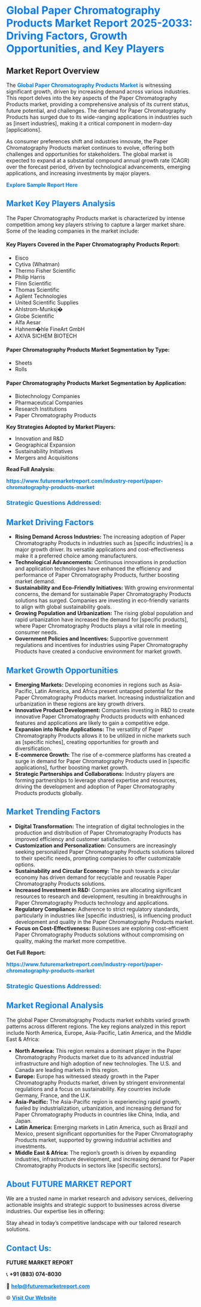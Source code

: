 <h1 style="color: #007BFF;">Global Paper Chromatography Products Market Report 2025-2033: Driving Factors, Growth Opportunities, and Key Players</h1>

<section id="overview">
<h2>Market Report Overview</h2>
<p>The <a href="https://www.futuremarketreport.com/industry-report/paper-chromatography-products-market" style="color: #007BFF; text-decoration: none;"><strong>Global Paper Chromatography Products Market</strong></a> is witnessing significant growth, driven by increasing demand across various industries. This report delves into the key aspects of the Paper Chromatography Products market, providing a comprehensive analysis of its current status, future potential, and challenges. The demand for Paper Chromatography Products has surged due to its wide-ranging applications in industries such as [insert industries], making it a critical component in modern-day [applications].</p>
<p>As consumer preferences shift and industries innovate, the Paper Chromatography Products market continues to evolve, offering both challenges and opportunities for stakeholders. The global market is expected to expand at a substantial compound annual growth rate (CAGR) over the forecast period, driven by technological advancements, emerging applications, and increasing investments by major players.</p>
</section>

<section id="overview">
<p><a href="https://www.futuremarketreport.com/request-sample/reportId=123399" style="color: #007BFF; text-decoration: none;"><strong>Explore Sample Report Here</strong></a></p>
</section>

<section id="key-players">
<h2 style="color: #007BFF;">Market Key Players Analysis</h2>
<p>The Paper Chromatography Products market is characterized by intense competition among key players striving to capture a larger market share. Some of the leading companies in the market include:</p>
<h4>Key Players Covered in the Paper Chromatography Products Report:</h4>
<ul><li>Eisco</li><li>Cytiva (Whatman)</li><li>Thermo Fisher Scientific</li><li>Philip Harris</li><li>Flinn Scientific</li><li>Thomas Scientific</li><li>Agilent Technologies</li><li>United Scientific Supplies</li><li>Ahlstrom-Munksj�</li><li>Globe Scientific</li><li>Alfa Aesar</li><li>Hahnem�hle FineArt GmbH</li><li>AXIVA SICHEM BIOTECH</li></ul>
<h4>Paper Chromatography Products Market Segmentation by Type:</h4>
<ul><li>Sheets</li><li>Rolls</li></ul>

<h4>Paper Chromatography Products Market Segmentation by Application:</h4>
<ul><li>Biotechnology Companies</li><li>Pharmaceutical Companies</li><li>Research Institutions</li><li>Paper Chromatography Products</li></ul>
<p><strong>Key Strategies Adopted by Market Players:</strong></p>
<ul>
<li>Innovation and R&D</li>
<li>Geographical Expansion</li>
<li>Sustainability Initiatives</li>
<li>Mergers and Acquisitions</li>
</ul>
</section>

<section>
<p><strong>Read Full Analysis: </strong></p><a href="https://www.futuremarketreport.com/industry-report/paper-chromatography-products-market" style="color: #007BFF; text-decoration: none;"><strong>https://www.futuremarketreport.com/industry-report/paper-chromatography-products-market</strong></a>
<h3 style="color: #007BFF;">Strategic Questions Addressed:</h3>
</section>

<section id="driving-factors">
<h2 style="color: #007BFF;">Market Driving Factors</h2>
<ul>
<li><strong>Rising Demand Across Industries:</strong> The increasing adoption of Paper Chromatography Products in industries such as [specific industries] is a major growth driver. Its versatile applications and cost-effectiveness make it a preferred choice among manufacturers.</li>
<li><strong>Technological Advancements:</strong> Continuous innovations in production and application technologies have enhanced the efficiency and performance of Paper Chromatography Products, further boosting market demand.</li>
<li><strong>Sustainability and Eco-Friendly Initiatives:</strong> With growing environmental concerns, the demand for sustainable Paper Chromatography Products solutions has surged. Companies are investing in eco-friendly variants to align with global sustainability goals.</li>
<li><strong>Growing Population and Urbanization:</strong> The rising global population and rapid urbanization have increased the demand for [specific products], where Paper Chromatography Products plays a vital role in meeting consumer needs.</li>
<li><strong>Government Policies and Incentives:</strong> Supportive government regulations and incentives for industries using Paper Chromatography Products have created a conducive environment for market growth.</li>
</ul>
</section>

<section id="growth-opportunities">
<h2 style="color: #007BFF;">Market Growth Opportunities</h2>
<ul>
<li><strong>Emerging Markets:</strong> Developing economies in regions such as Asia-Pacific, Latin America, and Africa present untapped potential for the Paper Chromatography Products market. Increasing industrialization and urbanization in these regions are key growth drivers.</li>
<li><strong>Innovative Product Development:</strong> Companies investing in R&D to create innovative Paper Chromatography Products products with enhanced features and applications are likely to gain a competitive edge.</li>
<li><strong>Expansion into Niche Applications:</strong> The versatility of Paper Chromatography Products allows it to be utilized in niche markets such as [specific niches], creating opportunities for growth and diversification.</li>
<li><strong>E-commerce Growth:</strong> The rise of e-commerce platforms has created a surge in demand for Paper Chromatography Products used in [specific applications], further boosting market growth.</li>
<li><strong>Strategic Partnerships and Collaborations:</strong> Industry players are forming partnerships to leverage shared expertise and resources, driving the development and adoption of Paper Chromatography Products products globally.</li>
</ul>
</section>

<section id="trending-factors">
<h2 style="color: #007BFF;">Market Trending Factors</h2>
<ul>
<li><strong>Digital Transformation:</strong> The integration of digital technologies in the production and distribution of Paper Chromatography Products has improved efficiency and customer satisfaction.</li>
<li><strong>Customization and Personalization:</strong> Consumers are increasingly seeking personalized Paper Chromatography Products solutions tailored to their specific needs, prompting companies to offer customizable options.</li>
<li><strong>Sustainability and Circular Economy:</strong> The push towards a circular economy has driven demand for recyclable and reusable Paper Chromatography Products solutions.</li>
<li><strong>Increased Investment in R&D:</strong> Companies are allocating significant resources to research and development, resulting in breakthroughs in Paper Chromatography Products technology and applications.</li>
<li><strong>Regulatory Compliance:</strong> Adherence to strict regulatory standards, particularly in industries like [specific industries], is influencing product development and quality in the Paper Chromatography Products market.</li>
<li><strong>Focus on Cost-Effectiveness:</strong> Businesses are exploring cost-efficient Paper Chromatography Products solutions without compromising on quality, making the market more competitive.</li>
</ul>
</section>

<section>
<p><strong>Get Full Report: </strong></p><a href="https://www.futuremarketreport.com/industry-report/paper-chromatography-products-market" style="color: #007BFF; text-decoration: none;"><strong>https://www.futuremarketreport.com/industry-report/paper-chromatography-products-market</strong></a>
<h3 style="color: #007BFF;">Strategic Questions Addressed:</h3>
</section>


<section id="regional-analysis">
<h2 style="color: #007BFF;">Market Regional Analysis</h2>
<p>The global Paper Chromatography Products market exhibits varied growth patterns across different regions. The key regions analyzed in this report include North America, Europe, Asia-Pacific, Latin America, and the Middle East & Africa:</p>
<ul>
<li><strong>North America:</strong> This region remains a dominant player in the Paper Chromatography Products market due to its advanced industrial infrastructure and high adoption of new technologies. The U.S. and Canada are leading markets in this region.</li>
<li><strong>Europe:</strong> Europe has witnessed steady growth in the Paper Chromatography Products market, driven by stringent environmental regulations and a focus on sustainability. Key countries include Germany, France, and the U.K.</li>
<li><strong>Asia-Pacific:</strong> The Asia-Pacific region is experiencing rapid growth, fueled by industrialization, urbanization, and increasing demand for Paper Chromatography Products in countries like China, India, and Japan.</li>
<li><strong>Latin America:</strong> Emerging markets in Latin America, such as Brazil and Mexico, present significant opportunities for the Paper Chromatography Products market, supported by growing industrial activities and investments.</li>
<li><strong>Middle East & Africa:</strong> The region’s growth is driven by expanding industries, infrastructure development, and increasing demand for Paper Chromatography Products in sectors like [specific sectors].</li>
</ul>
</section>

<footer>
<h2 style="color: #007BFF;">About FUTURE MARKET REPORT</h2>
<p>We are a trusted name in market research and advisory services, delivering actionable insights and strategic support to businesses across diverse industries. Our expertise lies in offering:</p>

<p>Stay ahead in today’s competitive landscape with our tailored research solutions.</p>

<h2 style="color: #007BFF;">Contact Us:</h2>
<p><strong>FUTURE MARKET REPORT</strong></p>
<p>📞 <strong>+91 (883) 074-8030</strong></p>
<p>📧 <strong><a href="mailto:help@futuremarketreport.com" style="color: #007BFF;">help@futuremarketreport.com</a></strong></p>
<p>🌐 <strong><a href="https://www.futuremarketreport.com/" style="color: #007BFF;">Visit Our Website</a></strong></p>
</footer>